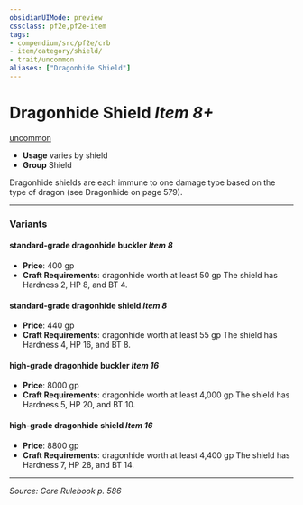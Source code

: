 ```yaml
---
obsidianUIMode: preview
cssclass: pf2e,pf2e-item
tags:
- compendium/src/pf2e/crb
- item/category/shield/
- trait/uncommon
aliases: ["Dragonhide Shield"]
---
```

# Dragonhide Shield *Item 8+*  
[uncommon](rules/traits/uncommon.md "Uncommon Rarity Trait")  

- **Usage** varies by shield
- **Group** Shield 

Dragonhide shields are each immune to one damage type based on the type of dragon (see Dragonhide on page 579).

---
### Variants

#### standard-grade dragonhide buckler *Item 8*

- **Price**: 400 gp
- **Craft Requirements**: dragonhide worth at least 50 gp The shield has Hardness 2, HP 8, and BT 4.

#### standard-grade dragonhide shield *Item 8*

- **Price**: 440 gp
- **Craft Requirements**: dragonhide worth at least 55 gp The shield has Hardness 4, HP 16, and BT 8.

#### high-grade dragonhide buckler *Item 16*

- **Price**: 8000 gp
- **Craft Requirements**: dragonhide worth at least 4,000 gp The shield has Hardness 5, HP 20, and BT 10.

#### high-grade dragonhide shield *Item 16*

- **Price**: 8800 gp
- **Craft Requirements**: dragonhide worth at least 4,400 gp The shield has Hardness 7, HP 28, and BT 14.

---
*Source: Core Rulebook p. 586*
